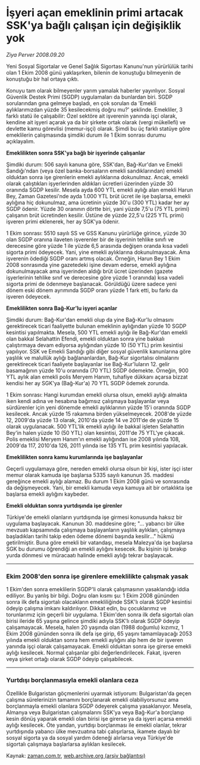 # İşyeri açan emeklinin primi artacak SSK'ya bağlı çalışan için değişiklik yok

*Ziya Perver 2008.09.20*

<tr><td class="metin" colspan="2" style="padding-top: 20px; padding-left: 5px; padding-right: 10px;">Yeni Sosyal Sigortalar ve Genel Sağlık Sigortası Kanunu'nun yürürlülük tarihi olan 1 Ekim 2008 günü yaklaşırken, bilenin de konuştuğu bilmeyenin de konuştuğu bir hal ortaya çıktı.</td></tr><tr><td class="metin" colspan="2" style="padding-top: 20px; padding-left: 5px; padding-right: 10px;"><p>Konuyu tam olarak bilmeyenler yarım yamalak haberler yayınlıyor. Sosyal Güvenlik Destek Primi (SGDP) uygulamaları da bunlardan biri. SGDP sorularından gına gelmeye başladı, en çok sorulan da 'Emekli aylıklarımızdan yüzde 35 kesilecekmiş doğru mu?' şeklinde. Emekliler, 3 farklı statü ile çalışabilir: Özel sektöre ait işverenin yanında işçi olarak, kendine ait işyeri açarak ya da bir şirkete ortak olarak (vergi mükellefi) ve devlette kamu görevlisi (memur-işçi) olarak. Şimdi bu üç farklı statüye göre emeklilerin çalışmasında şimdiki durum ile 1 Ekim sonrası durumu açıklayalım.
<p><b>Emeklilikten sonra SSK'ya bağlı bir işyerinde çalışanlar 
</b>
<p>Şimdiki durum: 506 sayılı kanuna göre, SSK'dan, Bağ-Kur'dan ve Emekli Sandığı'ndan (veya özel banka-borsaların emekli sandıklarından) emekli olduktan sonra işe girenlerin emekli aylıklarına dokunulmaz. Ancak, emekli olarak çalıştıkları işyerlerinden aldıkları ücretleri üzerinden yüzde 30 oranında SGDP kesilir. Mesela ayda 600 YTL emekli aylığı alan emekli Harun Bey, Zaman Gazetesi'nde ayda 1.000 YTL brüt ücret ile işe başlarsa, emekli aylığına hiç dokunulmaz, ama ücretinin yüzde 30'u (300 YTL) kadar her ay SGDP ödenir. Yüzde 30 oranının dörtte biri, yani yüzde 7,5'u (75 YTL primi) çalışanın brüt ücretinden kesilir. Üstüne de yüzde 22,5'u (225 YTL primi) işveren primi eklenerek, her ay SGK'ya ödenir.
<p>1 Ekim sonrası: 5510 sayılı SS ve GSS Kanunu yürürlüğe girince, yüzde 30 olan SGDP oranına ilaveten işverenler bir de işyerinin tehlike sınıfı ve derecesine göre yüzde 1 ile yüzde 6,5 arasında değişen oranda kısa vadeli sigorta primi ödeyecek. Yani, yine emekli aylıklarına dokunulmayacak. Ama işverenin ödediği SGDP oranı artmış olacak. Örneğin, Harun Bey 1 Ekim 2008 sonrasında yine gazetedeki işine devam ederse, emekli aylığına dokunulmayacak ama işyerinden aldığı brüt ücret üzerinden (gazete işyerlerinin tehlike sınıf ve derecesine göre yüzde 1 oranında) kısa vadeli sigorta primi de ödenmeye başlanacak. Görüldüğü üzere sadece yeni dönem eski dönem ayrımında SGDP oranı yüzde 1 fark etti, bu farkı da işveren ödeyecek. 
<p><b>Emeklilikten sonra Bağ-Kur'lu işyeri açanlar 
</b>
<p>Şimdiki durum: Bağ-Kur'dan emekli olup da yine Bağ-Kur'lu olmasını gerektirecek ticari faaliyette bulunan emeklinin aylığından yüzde 10 SGDP kesintisi yapılmakta. Mesela, 500 YTL emekli aylığı ile Bağ-Kur'dan emekli olan bakkal Selahattin Efendi, emekli olduktan sonra yine bakkalı çalıştırmaya devam ediyorsa aylığından yüzde 10 (50 YTL) prim kesintisi yapılıyor. SSK ve Emekli Sandığı gibi diğer sosyal güvenlik kanunlarına göre yaşlılık ve malullük aylığı bağlananlardan, Bağ-Kur sigortalısı olmalarını gerektirecek ticari faaliyete başlayanlar ise Bağ-Kur'luların 12. gelir basamağının yüzde 10'u oranında (70 YTL) SGDP ödemekte. Örneğin, 900 YTL aylık alan emekli polis Meryem Hanım, tuhafiye dükkanı açarsa bizzat kendisi her ay SGK'ya (Bağ-Kur'a) 70 YTL SGDP ödemek zorunda.
<p>1 Ekim sonrası: Hangi kurumdan emekli olursa olsun, emekli aylığı almakta iken kendi adına ve hesabına bağımsız çalışmaya başlayanlar veya sürdürenler için yeni dönemde emekli aylıklarının yüzde 15'i oranında SGDP kesilecek. Ancak yüzde 15 rakamına birden yükselmeyecek. 2008'de yüzde 12, 2009'da yüzde 13 olarak, 2010'da yüzde 14 ve 2011'de de yüzde 15 olarak uygulanacak. 500 YTL'lik emekli aylığı ile bakkal işleten Selahattin Bey'in halen yüzde 10 (50 YTL) olan kesintisi, 2011'de 75 YTL'ye çıkacak. Polis emeklisi Meryem Hanım'ın emekli aylığından ise 2008 yılında 108, 2009'da 117, 2010'da 126, 2011 yılında ise 135 YTL prim kesintisi yapılacak.
<p><b>Emeklilikten sonra kamu kurumlarında işe başlayanlar
</b>
<p>Geçerli uygulamaya göre, nereden emekli olursa olsun bir kişi, ister işçi ister memur olarak kamuda işe başlarsa 5335 sayılı kanunun 35. maddesi gereğince emekli aylığı alamaz. Bu durum 1 Ekim 2008 günü ve sonrasında da değişmeyecek. Yani, bir emekli kamuda veya kamuya ait bir ortaklıkta işe başlarsa emekli aylığını kaybeder. 
<p><b>Emekli olduktan sonra yurtdışında işe girenler
</b>
<p>Türkiye'de emekli olanların yurtdışında işe girmesi konusunda haksız bir uygulama başlayacak. Kanunun 30. maddesine göre; "... yabancı bir ülke mevzuatı kapsamında çalışmaya başlayanların yaşlılık aylıkları, çalışmaya başladıkları tarihi takip eden ödeme dönemi başında kesilir..." hükmü getirilmiştir. Buna göre emekli bir vatandaşı, mesela Malezya'da işe başlarsa SGK bu durumu öğrendiği an emekli aylığını kesecek. Bu kişinin işi bırakıp yurda dönmesi ve müracaatı halinde emekli aylığı tekrar başlayacak. 
<p>
<hr size="1"/>
<h3>Ekim 2008'den sonra işe girenlere emeklilikte çalışmak yasak
</h3>
<p>1 Ekim'den sonra emeklilerin SGDP'li olarak çalışmasının yasaklandığı iddia ediliyor. Bu yanlış bir bilgi. Doğru olan kısmı şu: 1 Ekim 2008 gününden sonra ilk defa sigortalı olacakların emekliliğinde SSK'lı olarak SGDP kesintisi ödeyip çalışma imkanı kaldırılıyor. Dikkat edin, bu çocuklarımız ve torunlarımız için geçerli bir uygulama. 1 Ekim'den sonra ilk defa sigortalı olan birisi ileride 65 yaşına gelince şimdiki adıyla SSK'lı olarak SGDP ödeyip çalışamayacak. Mesela, halen 20 yaşında olan (1988 doğumlu) kızımız, 1 Ekim 2008 gününden sonra ilk defa işe girip, 65 yaşını tamamlayacağı 2053 yılında emekli olduktan sonra hem emekli aylığını alıp hem de bir işveren yanında işçi olarak çalışamayacak. Emekli olduktan sonra işe girerse emekli aylığı kesilecek. Normal çalışanlar gibi değerlendirilecek. Fakat, işveren veya şirket ortağı olarak SGDP ödeyip çalışabilecek.
<hr size="1"/>
<h3>Yurtdışı borçlanmasıyla emekli olanlara ceza
</h3>
<p>Özellikle Bulgaristan göçmenlerini uyarmak istiyorum: Bulgaristan'da geçen çalışma sürelerinizin tamamını borçlanarak emekli olabiliyorsunuz ama borçlanmayla emekli olanlara SGDP ödeyerek çalışma yasaklanıyor. Mesela, Almanya veya Bulgaristan çalışmalarını SSK'ya veya Bağ-Kur'a borçlanıp kesin dönüş yaparak emekli olan birisi işe girerse ya da işyeri açarsa emekli aylığı kesilecek. Öte yandan, yurtdışı borçlanması ile emekli olanlar, tekrar yurtdışında yabancı ülke mevzuatına tabi çalışırlarsa, ikamete dayalı bir sosyal sigorta ya da sosyal yardım ödeneği alırlarsa veya Türkiye'de sigortalı çalışmaya başlarlarsa aylıkları kesilecek. <br/></p></p></p></p></p></p></p></p></p></p></p></p></p></p></td></tr>

Kaynak: [zaman.com.tr](http://zaman.com.tr/yazar.do?yazino=740432), [web.archive.org (arşiv bağlantısı)](http://web.archive.org/web/20080928202426/http://www.zaman.com.tr:80/yazar.do?yazino=740432)
